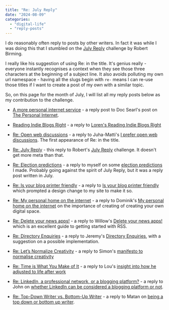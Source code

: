 ```yaml
---
title: "Re: July Reply"
date: "2024-08-09"
categories: 
  - "digital-life"
  - "reply-posts"
---
```


I do reasonably often reply to posts by other writers. In fact it was while I was doing this that I stumbled on the [July Reply](https://birming.com/july-reply-blog/) challenge by Robert Birming.

I really like his suggestion of using Re: in the title. It's genius really - everyone instantly recognises a context when they see those three characters at the beginning of a subject line. It also avoids polluting my own url namespace - having all the slugs begin with `re-` means I can re-use those titles if I want to create a post of my own with a similar topic.

So, on this page for the month of July, I will list all my reply posts below as my contribution to the challenge.

- [A more personal internet service](https://thoughts.uncountable.uk/a-more-personal-internet-service/) - a reply post to Doc Searl's post on [The Personal Internet](https://doc.searls.com/2024/06/30/the-personal-internet/).

- [Reading Indie Blogs Right](https://doc.searls.com/2024/06/30/the-personal-internet/) - a reply to [Loren's Reading Indie Blogs Right](https://lorenblog.me/posts/reading-indie-blogs-right)

- [Re: Open web discussions](https://thoughts.uncountable.uk/re-open-web-discussions/) - a reply to Juha-Matti's [I prefer open web discussions](https://hamatti.org/posts/i-prefer-discussion-in-open-web/). The first appearance of Re: in the title.

- [Re: July Reply](https://thoughts.uncountable.uk/re-july-reply/) - this reply to Robert's [July Reply](https://birming.com/july-reply-blog/) challenge. It doesn't get more meta than that.

- [Re: Election predictions](https://thoughts.uncountable.uk/re-election-predictions/) - a reply to myself on some [election predictions](https://thoughts.uncountable.uk/election-predictions/) I made. Probably going against the spirit of July Reply, but it was a reply post written in July.

- [Re: Is your blog printer friendly](https://thoughts.uncountable.uk/re-is-your-blog-printer-friendly/) - a reply to [Is your blog printer friendly](https://birming.com/blog-printer-friendly/) which prompted a design change to my site to make it so.

- [Re: My personal home on the internet](https://thoughts.uncountable.uk/re-my-personal-home-on-the-internet/) - a reply to Dominik's [My personal home on the internet](https://dominikhofer.me/personal-internet-home) on the importance of creating of creating your own digital space.

- [Re: Delete your news apps!](https://thoughts.uncountable.uk/re-delete-your-news-apps/) - a reply to Willow's [Delete your news apps!](https://willowashmaple.xyz/2024-07-08-delete-your-news-apps) which is an excellent guide to getting started with RSS.

- [Re: Directory Enquiries](https://thoughts.uncountable.uk/re-directory-enquiries/) - a reply to Jeremy's [Directory Enquiries](https://adactio.com/journal/21278), with a suggestion on a possible implementation.

- [Re: Let’s Normalize Creativity](https://thoughts.uncountable.uk/re-lets-normalize-creativity/) - a reply to Simon's [manifesto to normalise creativity](https://www.everyonescreative.net/p/lets-normalize-creativity)

- [Re: Time is What You Make of It](https://thoughts.uncountable.uk/re-time-is-what-you-make-of-it/) - a reply to Lou's [insight into how he adjusted to life after work](https://louplummer.lol/time-is-what-you-make-of-it/)

- [Re: LinkedIn, a professional network, or a blogging platform?](https://thoughts.uncountable.uk/re-linkedin-a-professional-network-or-a-blogging-platform/) - a reply to John on [whether LinkedIn can be considered a blogging platform or not](https://disassociated.com/linkedin-professional-network-blogging-platform/).

- [Re: Top-Down Writer vs. Bottom-Up Writer](https://thoughts.uncountable.uk/re-top-down-writer-vs-bottom-up-writer/) - a reply to Matan on [being a top down or bottom up writer](https://matanabudy.com/top-down-writer-vs-bottom-up-writer/).
